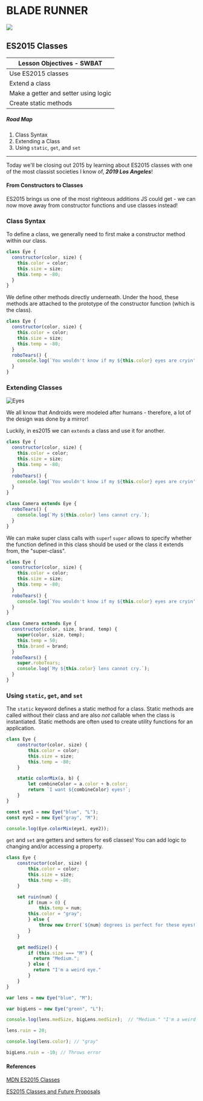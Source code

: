 # BLADE RUNNER

![](http://i.kinja-img.com/gawker-media/image/upload/lds5kn7tzjpcnteppyrv.jpg)

## ES2015 Classes

| Lesson Objectives - SWBAT            |
| ------------------------------------ |
| Use ES2015 classes                   |
| Extend a class                       |
| Make a getter and setter using logic |
| Create static methods                |

##### Road Map

1. Class Syntax
2. Extending a Class
3. Using `static`, `get`, and `set`

---

Today we'll be closing out 2015 by learning about ES2015 classes with one of the most classist societies I know of, ***2019 Los Angeles***!

#### From Constructors to Classes

ES2015 brings us one of the most righteous additions JS could get - we can now move away from constructor functions and use classes instead!

### Class Syntax

To define a class, we generally need to first make a constructor method within our class.

``` javascript
class Eye {
  constructor(color, size) {
    this.color = color;
    this.size = size;
    this.temp = -80;
  }
}
```

We define other methods directly underneath. Under the hood, these methods are attached to the prototype of the constructor function (which is the class).

``` javascript
class Eye {
  constructor(color, size) {
    this.color = color;
    this.size = size;
    this.temp = -80;
  }
  roboTears() {
  	console.log(`You wouldn't know if my ${this.color} eyes are cryin'.`);
  }
}
```

### Extending Classes

![Eyes](http://vignette2.wikia.nocookie.net/bladerunner/images/2/2f/BladeRunner_Voigt-Kampff_machine.jpg/revision/latest?cb=20051217125212)

We all know that Androids were modeled after humans - therefore, a lot of the design was done by a mirror!

Luckily, in es2015 we can `extends` a class and use it for another.

``` javascript
class Eye {
  constructor(color, size) {
    this.color = color;
    this.size = size;
    this.temp = -80;
  }
  roboTears() {
  	console.log(`You wouldn't know if my ${this.color} eyes are cryin'.`);
  }
}

class Camera extends Eye {
  roboTears() {
    console.log(`My ${this.color} lens cannot cry.`);
  }
}
```

We can make super class calls with `super`! `super` allows to specify whether the function defined in this class should be used or the class it extends from, the "super-class".

``` javascript
class Eye {
  constructor(color, size) {
    this.color = color;
    this.size = size;
    this.temp = -80;
  }
  roboTears() {
  	console.log(`You wouldn't know if my ${this.color} eyes are cryin'.`);
  }
}

class Camera extends Eye {
  constructor(color, size, brand, temp) {
    super(color, size, temp);
    this.temp = 50;
    this.brand = brand;
  }
  roboTears() {
    super.roboTears;
  	console.log(`My ${this.color} lens cannot cry.`);
  }
}
```

### Using `static`, `get`, and `set`

The `static` keyword defines a static method for a class. Static methods are called without their class and are also *not* callable when the class is instantiated. Static methods are often used to create utility functions for an application.

``` javascript
class Eye {
    constructor(color, size) {
        this.color = color;
        this.size = size;
      	this.temp = -80;
    }

    static colorMix(a, b) {
        let combineColor = a.color + b.color;
  		return `I want ${combineColor} eyes!`;
    }
}

const eye1 = new Eye("blue", "L");
const eye2 = new Eye("gray", "M");

console.log(Eye.colorMix(eye1, eye2));
```

`get` and `set` are getters and setters for es6 classes! You can add logic to changing and/or accessing a property.

``` javascript
class Eye {
    constructor(color, size) {
        this.color = color;
        this.size = size;
      	this.temp = -80;
    }

  	set ruin(num) {
  		if (num > 0) {
  			this.temp = num;
        this.color = "gray";
    	} else {
        	throw new Error(`${num} degrees is perfect for these eyes!`);
    	}
    }

    get medSize() {
        if (this.size === "M") {
          return "Medium.";
        } else {
          return "I'm a weird eye."
        }
    }
}

var lens = new Eye("blue", "M");

var bigLens = new Eye("green", "L");

console.log(lens.medSize, bigLens.medSize);  // "Medium." "I'm a weird eye."

lens.ruin = 20;

console.log(lens.color); // "gray"

bigLens.ruin = -10; // Throws error
```

#### References

[MDN ES2015 Classes](https://developer.mozilla.org/en-US/docs/Web/JavaScript/Reference/Classes)

[ES2015 Classes and Future Proposals](http://h3manth.com/content/classes-javascript-es6)
